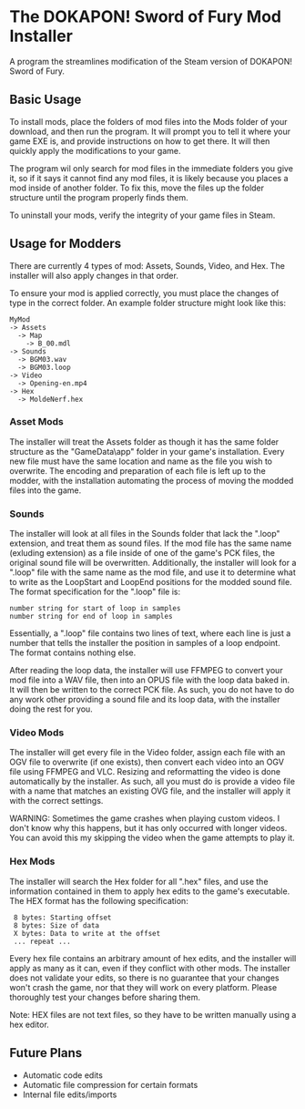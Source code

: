# The DOKAPON! Sword of Fury Mod Installer
A program the streamlines modification of the Steam version of DOKAPON! Sword of Fury. 

## Basic Usage
To install mods, place the folders of mod files into the Mods folder of your download, and then run the program. It will prompt you to tell it where your game EXE is, and provide instructions on how to get there. It will then quickly apply the modifications to your game.

The program wil only search for mod files in the immediate folders you give it, so if it says it cannot find any mod files, it is likely because you places a mod inside of another folder. To fix this, move the files up the folder structure until the program properly finds them.

To uninstall your mods, verify the integrity of your game files in Steam.

## Usage for Modders
There are currently 4 types of mod: Assets, Sounds, Video, and Hex. The installer will also apply changes in that order.

To ensure your mod is applied correctly, you must place the changes of type in the correct folder. An example folder structure might look like this:
```
MyMod
-> Assets
  -> Map
    -> B_00.mdl
-> Sounds
  -> BGM03.wav
  -> BGM03.loop
-> Video
  -> Opening-en.mp4
-> Hex
  -> MoldeNerf.hex
```
### Asset Mods
The installer will treat the Assets folder as though it has the same folder structure as the "GameData\\app" folder in your game's installation. Every new file must have the same location and name as the file you wish to overwrite. The encoding and preparation of each file is left up to the modder, with the installation automating the process of moving the modded files into the game.

### Sounds
The installer will look at all files in the Sounds folder that lack the ".loop" extension, and treat them as sound files. If the mod file has the same name (exluding extension) as a file inside of one of the game's PCK files, the original sound file will be overwritten. Additionally, the installer will look for a ".loop" file with the same name as the mod file, and use it to determine what to write as the LoopStart and LoopEnd positions for the modded sound file. The format specification for the ".loop" file is:
```
number string for start of loop in samples
number string for end of loop in samples
```
Essentially, a ".loop" file contains two lines of text, where each line is just a number that tells the installer the position in samples of a loop endpoint. The format contains nothing else.

After reading the loop data, the installer will use FFMPEG to convert your mod file into a WAV file, then into an OPUS file with the loop data baked in. It will then be written to the correct PCK file. As such, you do not have to do any work other providing a sound file and its loop data, with the installer doing the rest for you.

### Video Mods
The installer will get every file in the Video folder, assign each file with an OGV file to overwrite (if one exists), then convert each video into an OGV file using FFMPEG and VLC. Resizing and reformatting the video is done automatically by the installer. As such, all you must do is provide a video file with a name that matches an existing OVG file, and the installer will apply it with the correct settings.

WARNING: Sometimes the game crashes when playing custom videos. I don't know why this happens, but it has only occurred with longer videos. You can avoid this my skipping the video when the game attempts to play it.

### Hex Mods
The installer will search the Hex folder for all ".hex" files, and use the information contained in them to apply hex edits to the game's executable. The HEX format has the following specification:
```
 8 bytes: Starting offset
 8 bytes: Size of data
 X bytes: Data to write at the offset
 ... repeat ...
```
Every hex file contains an arbitrary amount of hex edits, and the installer will apply as many as it can, even if they conflict with other mods. The installer does not validate your edits, so there is no guarantee that your changes won't crash the game, nor that they will work on every platform. Please thoroughly test your changes before sharing them.

Note: HEX files are not text files, so they have to be written manually using a hex editor.

## Future Plans
- Automatic code edits
- Automatic file compression for certain formats
- Internal file edits/imports
